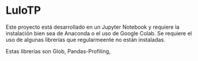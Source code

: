# LuloTP
Este proyecto está desarrollado en un Jupyter Notebook y requiere la instalación bien sea de Anaconda o el uso de Google Colab.
Se requiere el uso de algunas librerías que regularmeente no están instaladas. 

Estas librerías son Glob, Pandas-Profiling, 
